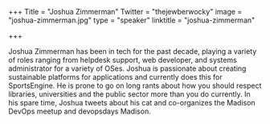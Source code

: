 +++
Title = "Joshua Zimmerman"
Twitter = "thejewberwocky"
image = "joshua-zimmerman.jpg"
type = "speaker"
linktitle = "joshua-zimmerman"

+++

Joshua Zimmerman has been in tech for the past decade, playing a variety of roles ranging from helpdesk support, web developer, and systems administrator for a variety of OSes. Joshua is passionate about creating sustainable platforms for applications and currently does this for SportsEngine. He is prone to go on long rants about how you should respect libraries, universities and the public sector more than you do currently. In his spare time, Joshua tweets about his cat and co-organizes the Madison DevOps meetup and devopsdays Madison.
